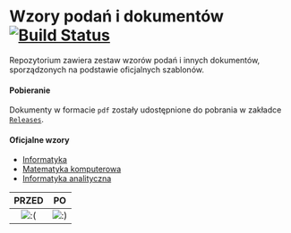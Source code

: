 # Wzory podań i dokumentów [![Build Status](https://travis-ci.com/hjaremko/wmii-wzory-dokumentow.svg?branch=master)](https://travis-ci.com/hjaremko/wmii-wzory-dokumentow)

Repozytorium zawiera zestaw wzorów podań i innych dokumentów, sporządzonych
na podstawie oficjalnych szablonów.

#### Pobieranie

Dokumenty w formacie `pdf` zostały udostępnione do pobrania w zakładce
[`Releases`](https://github.com/hjaremko/wmii-wzory-dokumentow/releases).

#### Oficjalne wzory

- [Informatyka](http://www.ii.uj.edu.pl/wzory-dokumentow-inf-1-st)
- [Matematyka komputerowa](http://www.ii.uj.edu.pl/mk/wzory_dokumentow)
- [Informatyka analityczna](http://www.tcs.uj.edu.pl/wzory-dokumentow)

PRZED                                  |  PO
:-------------------------------------:|:-------------------------------------:
![:(](https://i.imgur.com/5vXuMPN.png) | ![:)](https://i.imgur.com/H3q9XyT.png)

